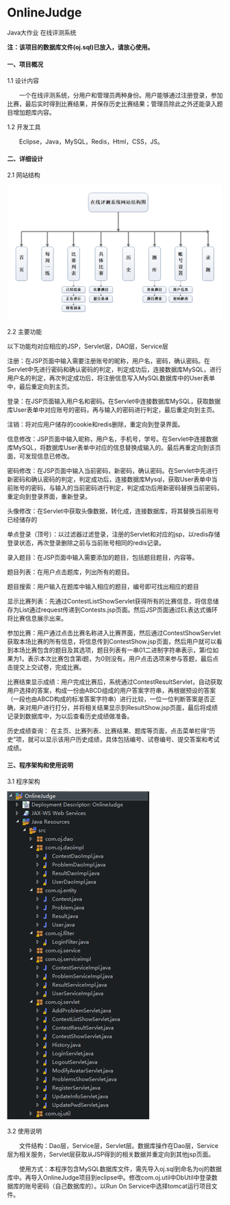 # OnlineJudge
Java大作业 在线评测系统

**注：该项目的数据库文件(oj.sql)已放入，请放心使用。**

#### 一、项目概况

1.1 设计内容

　　一个在线评测系统，分用户和管理员两种身份。用户能够通过注册登录，参加比赛，最后实时得到比赛结果，并保存历史比赛结果；管理员除此之外还能录入题目增加题库内容。

1.2 开发工具

　　Eclipse，Java，MySQL，Redis，Html，CSS，JS。

#### 二、详细设计

2.1 网站结构

![image](https://github.com/pavtlly/OnlineJudge/blob/master/images/1.png)

2.2 主要功能

  以下功能均对应相应的JSP，Servlet层，DAO层，Service层
  
  注册：在JSP页面中输入需要注册账号的昵称，用户名，密码，确认密码。在Servlet中先进行密码和确认密码的判定，判定成功后，连接数据库MySQL，进行用户名的判定，再次判定成功后，将注册信息写入MySQL数据库中的User表单中，最后重定向到主页。

  登录：在JSP页面输入用户名和密码。在Servlet中连接数据库MySQL，获取数据库User表单中对应账号的密码，再与输入的密码进行判定，最后重定向到主页。
  
  注销：将对应用户储存的cookie和redis删除，重定向到登录界面。
  
  信息修改：JSP页面中输入昵称，用户名，手机号，学号。在Servlet中连接数据库MySQL，将数据库User表单中对应的信息替换成输入的。最后再重定向到该页面，可发现信息已修改。
  
  密码修改：在JSP页面中输入当前密码，新密码，确认密码。在Servlet中先进行新密码和确认密码的判定，判定成功后，连接数据库Mysql，获取User表单中当前账号的密码，与输入的当前密码进行判定，判定成功后用新密码替换当前密码，重定向到登录界面，重新登录。
  
  头像修改：在Servlet中获取头像数据，转化成，连接数据库，将其替换当前账号已经储存的

  单点登录（顶号）：以过滤器过滤登录，注册的Servlet和对应的jsp，以redis存储登录状态，再次登录删除之前与当前账号相同的redis记录。

  录入题目：在JSP页面中输入需要添加的题目，包括题目题目，内容等。

  题目列表：在用户点击题库，列出所有的题目。

  题目搜索：用户输入在题库中输入相应的题目，编号即可找出相应的题目

  显示比赛列表：先通过ContestListShowServlet获得所有的比赛信息，将信息储存为List通过request传递到Contests.jsp页面。然后JSP页面通过EL表达式循环将比赛信息展示出来。
  
  参加比赛：用户通过点击比赛名称进入比赛界面，然后通过ContestShowServlet获取本场比赛的所有信息，将信息传到ContestShow.jsp页面，然后用户就可以看到本场比赛包含的题目及其选项，题目列表有一串01二进制字符串表示，第i位如果为1，表示本次比赛包含第i题，为0则没有。用户点击选项来参与答题，最后点击提交上交试卷，完成比赛。
  
  比赛结束显示成绩：用户完成比赛后，系统通过ContestResultServlet，自动获取用户选择的答案，构成一份由ABCD组成的用户答案字符串，再根据预设的答案（一段也由ABCD构成的标准答案字符串）进行比较，一位一位判断答案是否正确，来对用户进行打分，并将相关结果显示到ResultShow.jsp页面，最后将成绩记录到数据库中，为以后查看历史成绩做准备。

  历史成绩查询： 在主页、比赛列表、比赛结果、题库等页面，点击菜单栏得“历史”项，就可以显示该用户历史成绩，具体包括编号、试卷编号、提交答案和考试成绩。
  
#### 三、程序架构和使用说明

3.1 程序架构

![image](https://github.com/pavtlly/OnlineJudge/blob/master/images/2.png)

3.2 使用说明

　　文件结构：Dao层，Service层，Servlet层。数据库操作在Dao层，Service层为相关服务，Servlet层获取从JSP得到的相关数据并重定向到其他jsp页面。

　　使用方式：本程序包含MySQL数据库文件，需先导入oj.sql到命名为oj的数据库中。再导入OnlineJudge项目到eclipse中。修改com.oj.util中DbUtil中登录数据库的账号密码（自己数据库的）。以Run On Service中选择tomcat运行项目文件。
